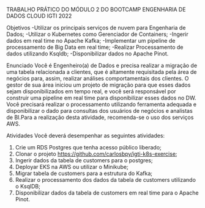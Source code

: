 TRABALHO PRÁTICO DO MÓDULO 2 DO BOOTCAMP ENGENHARIA DE DADOS CLOUD IGTI 2022

Objetivos
-Utilizar os principais serviços de nuvem para Engenharia de Dados;
-Utilizar o Kubernetes como Gerenciador de Containers;
-Ingerir dados em real time no Apache Kafka;
-Implementar um pipeline de processamento de Big Data em real time;
-Realizar Processamento de dados utilizando Ksqldb;
-Disponibilizar dados no Apache Pinot.

Enunciado
Você é Engenheiro(a) de Dados e precisa realizar a migração de uma tabela relacionada a clientes, 
que é altamente requisitada pela área de negócios para, assim, realizar análises comportamentais 
dos clientes. O gestor de sua área iniciou um projeto de migração para que esses dados sejam 
disponibilizados em tempo real, e você será responsável por construir uma pipeline em real time
para disponibilizar esses dados no DW. Você precisará realizar o processamento utilizando 
ferramenta adequada e disponibilizar o dado para consultas dos usuários de negócios e analistas de 
BI.Para a realização desta atividade, recomenda-se o uso dos serviços AWS.

Atividades
Você deverá desempenhar as seguintes atividades:
1. Crie um RDS Postgres que tenha acesso público liberado;
2. Clonar o projeto https://github.com/carlosbpy/igti-k8s-exercise;
3. Ingerir dados da tabela de customers para o postgres;
4. Deployar EKS na AWS ou utilizar o Minikube;
5. Migrar tabela de customers para a estrutura do Kafka;
6. Realizar o processamento dos dados da tabela de customers utilizando o KsqlDB;
7. Disponibilizar dados da tabela de customers em real time para o Apache Pinot.